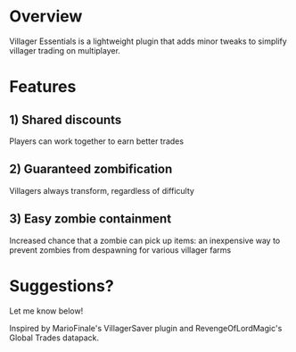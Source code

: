 # Overview
Villager Essentials is a lightweight plugin that adds minor tweaks to simplify villager trading on multiplayer.

# Features

## 1) Shared discounts
Players can work together to earn better trades

## 2) Guaranteed zombification
Villagers always transform, regardless of difficulty

## 3) Easy zombie containment
Increased chance that a zombie can pick up items: an inexpensive way to prevent zombies from despawning for various villager farms

# Suggestions?
Let me know below!

Inspired by MarioFinale's VillagerSaver plugin and RevengeOfLordMagic's Global Trades datapack.

